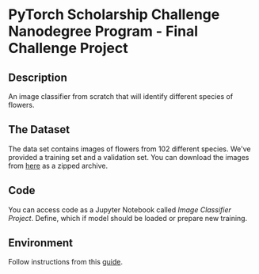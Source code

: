 # PyTorch Scholarship Challenge Nanodegree Program - Final Challenge Project

## Description

An image classifier from scratch that will identify different species of flowers.

## The Dataset

The data set contains images of flowers from 102 different species. We've provided a training set and a validation set. You can download the images from [here](https://s3.amazonaws.com/content.udacity-data.com/courses/nd188/flower_data.zip) as a zipped archive.

## Code

You can access code as a Jupyter Notebook called _Image Classifier Project_. Define, which if model should be loaded or prepare new training.

## Environment

Follow instructions from this [guide](https://github.com/udacity/deep-learning-v2-pytorch/blob/master/README.md).

